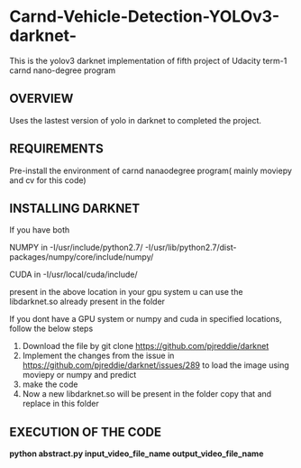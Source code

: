 # Carnd-Vehicle-Detection-YOLOv3-darknet-
This is the yolov3 darknet implementation of fifth project of Udacity term-1 carnd nano-degree program

## **OVERVIEW**

Uses the lastest version of yolo in darknet to completed the project.

## **REQUIREMENTS**

Pre-install the environment of carnd nanaodegree program( mainly moviepy and cv for this code)

## **INSTALLING DARKNET**

If you have both 

NUMPY  in  -I/usr/include/python2.7/ -I/usr/lib/python2.7/dist-packages/numpy/core/include/numpy/

CUDA   in  -I/usr/local/cuda/include/ 


present in the above location in your gpu system u can use the libdarknet.so already present in the folder

If you dont have a GPU system or numpy and cuda in specified locations, follow the below steps

  1. Download the file by git clone https://github.com/pjreddie/darknet
  2. Implement the changes from the issue in https://github.com/pjreddie/darknet/issues/289 to load the image 
     using moviepy or numpy and predict
  3. make the code
  4. Now a new libdarknet.so will be present in the folder copy that and replace in this folder
  
## **EXECUTION OF THE CODE**

**python abstract.py input_video_file_name output_video_file_name**
